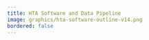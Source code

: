 ```yaml
---
title: HTA Software and Data Pipeline
image: graphics/hta-software-outline-v14.png
bordered: false
---
```


